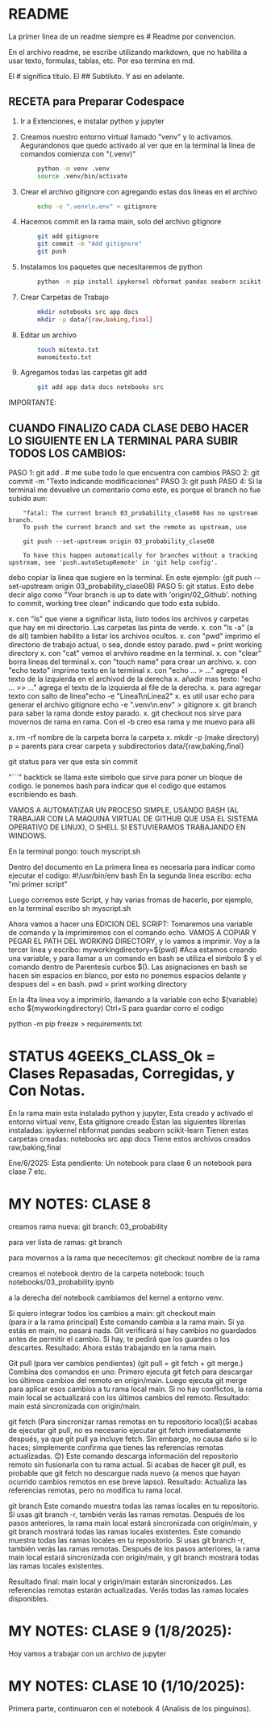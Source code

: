 # README

La primer linea de un readme siempre es # Readme por convencion. 

En el archivo readme, se escribe utilizando markdown, que no habilita a usar texto, formulas, tablas, etc. Por eso termina en md.

El # significa titulo. El ## Subtiluto. Y asi en adelante.

## RECETA para Preparar Codespace

1. Ir a Extenciones, e instalar python y jupyter

2. Creamos nuestro entorno virtual llamado "venv" y lo activamos. 
   Aegurandonos que quedo activado al ver que en la terminal la linea de comandos comienza con "(.venv)"
```bash
        python -m venv .venv
        source .venv/bin/activate
```

3. Crear el archivo gitignore con agregando estas dos lineas en el archivo
```bash
        echo -e ".venv\n.env" > gitignore
```
     
4. Hacemos commit en la rama main, solo del archivo gitignore        
```bash       
        git add gitignore
        git commit -m "Add gitignore"
        git push
```

5. Instalamos los paquetes que necesitaremos de python
```bash
        python -m pip install ipykernel nbformat pandas seaborn scikit-learn plotly
```


7. Crear Carpetas de Trabajo
```bash
        mkdir notebooks src app docs
        mkdir -p data/{raw,baking,final}
```

8. Editar un archivo
```bash
        touch mitexto.txt
        manomitexto.txt
```

9. Agregamos todas las carpetas git add

```bash
        git add app data docs notebooks src      
```     


IMPORTANTE:
## CUANDO FINALIZO CADA CLASE DEBO HACER LO SIGUIENTE EN LA TERMINAL PARA SUBIR TODOS LOS CAMBIOS:
PASO 1: git add . # me sube todo lo que encuentra con cambios
PASO 2: git commit -m "Texto indicando modificaciones"
PASO 3: git push
PASO 4: Si la terminal me devuelve un comentario como este, es porque el branch no fue subido aun:

        "fatal: The current branch 03_probability_clase08 has no upstream branch.
        To push the current branch and set the remote as upstream, use

        git push --set-upstream origin 03_probability_clase08

        To have this happen automatically for branches without a tracking upstream, see 'push.autoSetupRemote' in 'git help config'.

debo copiar la linea que sugiere en la terminal. En este ejemplo: (git push --set-upstream origin 03_probability_clase08) 
PASO 5: git status. Esto debe decir algo como "Your branch is up to date with 'origin/02_Github'. nothing to commit, working tree clean" indicando que todo esta subido.



x. con "ls" que viene a significar lista, listo todos los archivos y carpetas que hay en mi directorio. Las carpetas las pinta de verde.
x. con "ls -a" (a de all) tambien habilito a listar los archivos ocultos.
x. con "pwd" imprimo el directorio de trabajo actual, o sea, donde estoy parado. pwd = print working directory
x. con "cat" vemos el arvhivo readme en la terminal.
x. con "clear" borra lineas del terminal
x. con "touch name" para crear un archivo.
x. con "echo texto" imprimo texto en la terminal
x. con "echo ... > ..." agrega el texto de la izquierda en el archivod de la derecha
x. añadir mas texto: "echo ... >> ..." agrega el texto de la izquierda al file de la derecha. 
x. para agregar texto con salto de linea"echo -e "Linea1\nLinea2"
x. es util usar echo para generar el archivo gitignore echo -e ".venv\n.env" > gitignore
x. git branch para saber la rama donde estoy parado.
x. git checkout nos sirve para movernos de rama en rama. Con el -b creo esa rama y me muevo para alli

x. rm -rf nombre de la carpeta borra la carpeta
x. mkdir -p (make directory) p = parents  para crear carpeta y subdirectorios data/{raw,baking,final}

git status para ver que esta sin commit


"```" backtick se llama este simbolo que sirve para poner un bloque de codigo. 
le ponemos bash para indicar que el codigo que estamos escribiendo es bash.


VAMOS A AUTOMATIZAR UN PROCESO SIMPLE, USANDO BASH (AL TRABAJAR CON LA MAQUINA VIRTUAL DE GITHUB QUE USA EL SISTEMA OPERATIVO DE LINUX), O SHELL SI ESTUVIERAMOS TRABAJANDO EN WINDOWS.

En la terminal pongo:
touch myscript.sh

Dentro del documento en La primera linea es necesaria para indicar como ejecutar el codigo:
        #!/usr/bin/env bash
En la segunda linea escribo:
        echo "mi primer script"

Luego corremos este Script, y hay varias fromas de hacerlo, por ejemplo, en la terminal escribo sh myscript.sh

Ahora vamos a hacer una EDICION DEL SCRIPT: Tomaremos una variable de comando y la imprimiremos con el comando echo.
VAMOS A COPIAR Y PEGAR EL PATH DEL WORKING DIRECTORY, y lo vamos a imprimir.
Voy a la tercer linea y escribo: 
        myworkingdirectory=$(pwd) 
        #Aca estamos creando una variable, y para llamar a un comando en bash se utiliza el simbolo $ y el comando dentro de  Parentesis curbos $(). Las asignaciones en bash se hacen sin espacios en blanco, por esto no ponemos espacios delante y despues del = en bash. pwd = print working directory

En la 4ta linea voy a imprimirlo, llamando a la variable con echo $(variable) 
        echo $(myworkingdirectory) 
Ctrl+S para guardar
corro el codigo


python -m pip freeze > requirements.txt




# STATUS 4GEEKS_CLASS_Ok = Clases Repasadas, Corregidas, y Con Notas.

En la rama main esta instalado python y jupyter, 
Esta creado y activado el entorno virtual venv,
Esta gitignore creado
Estan las siguientes librerias instaladas: ipykernel nbformat pandas seaborn scikit-learn
Tienen estas carpetas creadas: notebooks src app docs
Tiene estos archivos creados raw,baking,final

Ene/6/2025:
Esta pendiente:
Un notebook para clase 6
un notebook para clase 7
etc.

# MY NOTES: CLASE 8
creamos rama nueva:
git branch: 03_probability

para ver lista de ramas:
git branch

para movernos a la rama que nececitemos:
git checkout nombre de la rama

creamos el notebook dentro de la carpeta notebook:
touch notebooks/03_probability.ipynb

a la derecha del notebook cambiamos del kernel a entorno venv.


Si quiero integrar todos los cambios a main:
git checkout main  
        (para ir a la rama principal)
        Este comando cambia a la rama main. Si ya estás en main, no pasará nada.
        Git verificará si hay cambios no guardados antes de permitir el cambio. Si hay, te pedirá que los guardes o los descartes.
        Resultado: Ahora estás trabajando en la rama main.

Git pull 
        (para ver cambios pendientes) (git pull = git fetch + git merge.)
        Combina dos comandos en uno:
        Primero ejecuta git fetch para descargar los últimos cambios del remoto en origin/main.
        Luego ejecuta git merge para aplicar esos cambios a tu rama local main.
        Si no hay conflictos, la rama main local se actualizará con los últimos cambios del remoto.
        Resultado: main está sincronizada con origin/main.

git fetch 
        (Para sincronizar ramas remotas en tu repositorio local)(Si acabas de ejecutar git pull, no es necesario ejecutar git fetch inmediatamente después, ya que git pull ya incluye fetch. Sin embargo, no causa daño si lo haces; simplemente confirma que tienes las referencias remotas actualizadas. 😊)
        Este comando descarga información del repositorio remoto sin fusionarla con tu rama actual.
        Si acabas de hacer git pull, es probable que git fetch no descargue nada nuevo (a menos que hayan ocurrido cambios remotos en ese breve lapso).
        Resultado: Actualiza las referencias remotas, pero no modifica tu rama local.

git branch
        Este comando muestra todas las ramas locales en tu repositorio.
        Si usas git branch -r, también verás las ramas remotas.
        Después de los pasos anteriores, la rama main local estará sincronizada con origin/main, y git branch mostrará todas las ramas locales existentes.
        Este comando muestra todas las ramas locales en tu repositorio.
        Si usas git branch -r, también verás las ramas remotas.
        Después de los pasos anteriores, la rama main local estará sincronizada con origin/main, y git branch mostrará todas las ramas locales existentes.


      
Resultado final:
        main local y origin/main estarán sincronizados.
        Las referencias remotas estarán actualizadas.
        Verás todas las ramas locales disponibles.

# MY NOTES: CLASE 9 (1/8/2025):
Hoy vamos a trabajar con un archivo de jupyter


# MY NOTES: CLASE 10 (1/10/2025):
Primera parte, continuaron con el notebook 4 (Analisis de los pinguinos).